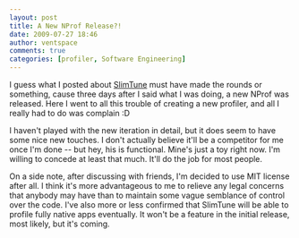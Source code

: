 ```yaml
---
layout: post
title: A New NProf Release?!
date: 2009-07-27 18:46
author: ventspace
comments: true
categories: [profiler, Software Engineering]
---
```

I guess what I posted about <a href="http://slimtune.com">SlimTune</a> must have made the rounds or something, cause three days after I said what I was doing, a new NProf was released. Here I went to all this trouble of creating a new profiler, and all I really had to do was complain :D

I haven't played with the new iteration in detail, but it does seem to have some nice new touches. I don't actually believe it'll be a competitor for me once I'm done -- but hey, his is functional. Mine's just a toy right now. I'm willing to concede at least that much. It'll do the job for most people.

On a side note, after discussing with friends, I'm decided to use MIT license after all. I think it's more advantageous to me to relieve any legal concerns that anybody may have than to maintain some vague semblance of control over the code. I've also more or less confirmed that SlimTune will be able to profile fully native apps eventually. It won't be a feature in the initial release, most likely, but it's coming.
